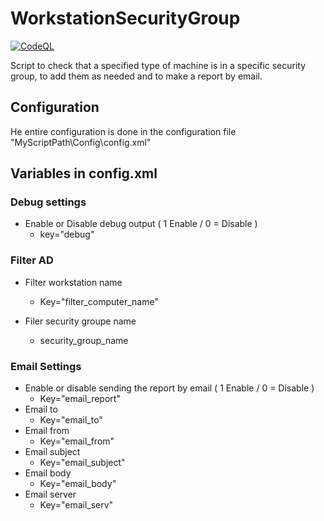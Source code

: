 # WorkstationSecurityGroup

[![CodeQL](https://github.com/ChristophePelichet/WorkstationSecurityGroup/workflows/PSScriptAnalyzer/badge.svg)](https://github.com/ChristophePelichet/WorkstationSecurityGroup/actions?query=workflow%3APSScriptAnalyzer)

Script to check that a specified type of machine is in a specific security group, to add them as needed and to make a report by email.

## Configuration

He entire configuration is done in the configuration file 
"MyScriptPath\Config\config.xml"

## Variables in config.xml

### Debug settings
- Enable or Disable debug output ( 1 Enable / 0 = Disable )
    - key="debug"

### Filter AD
- Filter workstation name 
  - Key="filter_computer_name"

- Filer security groupe name
  - security_group_name

### Email Settings
- Enable or disable sending the report by email ( 1 Enable / 0 = Disable )
    - Key="email_report"       
- Email to
    - Key="email_to"
- Email from
    - Key="email_from"
- Email subject
    - Key="email_subject"
- Email body
    - Key="email_body"
- Email server
    - Key="email_serv"
